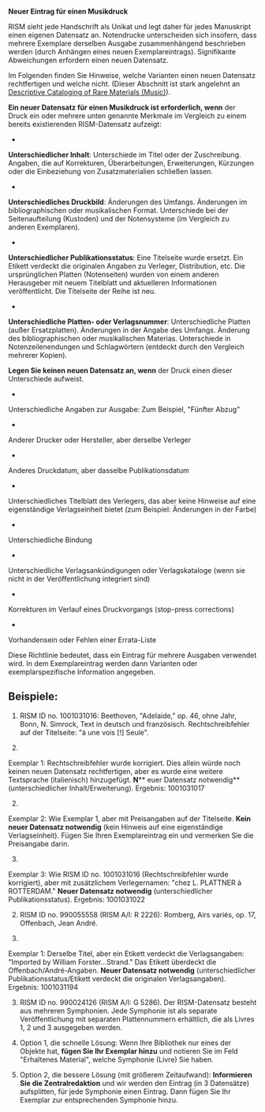 **Neuer Eintrag für einen Musikdruck**

RISM sieht jede Handschrift als Unikat und legt daher für jedes Manuskript einen eigenen Datensatz an. Notendrucke unterscheiden sich insofern, dass mehrere Exemplare derselben Ausgabe zusammenhängend beschrieben werden (durch Anhängen eines neuen Exemplareintrags). Signifikante Abweichungen erfordern einen neuen Datensatz.

Im Folgenden finden Sie Hinweise, welche Varianten einen neuen Datensatz rechtfertigen und welche nicht. (Dieser Abschnitt ist stark angelehnt an [Descriptive Cataloging of Rare Materials (Music)](http://http//rbms.info/dcrm/)).

**Ein neuer Datensatz für einen Musikdruck ist erforderlich, wenn** der Druck ein oder mehrere unten genannte Merkmale im Vergleich zu einem bereits existierenden RISM-Datensatz aufzeigt:

- 

**Unterschiedlicher Inhalt**: Unterschiede im Titel oder der Zuschreibung. Angaben, die auf Korrekturen, Überarbeitungen, Erweiterungen, Kürzungen oder die Einbeziehung von Zusatzmaterialien schließen lassen.

- 

**Unterschiedliches Druckbild**: Änderungen des Umfangs. Änderungen im bibliographischen oder musikalischen Format. Unterschiede bei der Seitenaufteilung (Kustoden) und der Notensysteme (im Vergleich zu anderen Exemplaren).

- 

**Unterschiedlicher Publikationsstatus**: Eine Titelseite wurde ersetzt. Ein Etikett verdeckt die originalen Angaben zu Verleger, Distribution, etc. Die ursprünglichen Platten (Notenseiten) wurden von einem anderen Herausgeber mit neuem Titelblatt und aktuelleren Informationen veröffentlicht. Die Titelseite der Reihe ist neu.

- 

**Unterschiedliche Platten- oder Verlagsnummer**: Unterschiedliche Platten (außer Ersatzplatten). Änderungen in der Angabe des Umfangs. Änderung des bibliographischen oder musikalischen Materias. Unterschiede in Notenzeilenendungen und Schlagwörtern (entdeckt durch den Vergleich mehrerer Kopien).

**Legen Sie keinen neuen Datensatz an, wenn** der Druck einen dieser Unterschiede aufweist.

- 

Unterschiedliche Angaben zur Ausgabe: Zum Beispiel, "Fünfter Abzug"

- 

Anderer Drucker oder Hersteller, aber derselbe Verleger

- 

Anderes Druckdatum, aber dasselbe Publikationsdatum

- 

Unterschiedliches Titelblatt des Verlegers, das aber keine Hinweise auf eine eigenständige Verlagseinheit bietet (zum Beispiel: Änderungen in der Farbe)

- 

Unterschiedliche Bindung

- 

Unterschiedliche Verlagsankündigungen oder Verlagskataloge (wenn sie nicht in der Veröffentlichung integriert sind)

- 

Korrekturen im Verlauf eines Druckvorgangs (stop-press corrections)

- 

Vorhandensein oder Fehlen einer Errata-Liste

  

Diese Richtlinie bedeutet, dass ein Eintrag für mehrere Ausgaben verwendet wird. In dem Exemplareintrag werden dann Varianten oder exemplarspezifische Information angegeben.

## Beispiele:

1. RISM ID no. 1001031016: Beethoven, "Adelaide," op. 46, ohne Jahr, Bonn, N. Simrock, Text in deutsch und französisch. Rechtschreibfehler auf der Titelseite: "à une vois [!] Seule".

1. 

Exemplar 1: Rechtschreibfehler wurde korrigiert. Dies allein würde noch keinen neuen Datensatz rechtfertigen, aber es wurde eine weitere Textsprache (italienisch) hinzugefügt. **N**** euer Datensatz notwendig** (unterschiedlicher Inhalt/Erweiterung). Ergebnis: 1001031017

2. 

Exemplar 2: Wie Exemplar 1, aber mit Preisangaben auf der Titelseite. **Kein neuer Datensatz notwendig** (kein Hinweis auf eine eigenständige Verlagseinheit). Fügen Sie Ihren Exemplareintrag ein und vermerken Sie die Preisangabe darin.

3. 

Exemplar 3: Wie RISM ID no. 1001031016 (Rechtschreibfehler wurde korrigiert), aber mit zusätzlichem Verlegernamen: "chez L. PLATTNER à ROTTERDAM." **Neuer Datensatz notwendig** (unterschiedlicher Publikationsstatus). Ergebnis: 1001031022

  

2. RISM ID no. 990055558 (RISM A/I: R 2226): Romberg, Airs variés, op. 17, Offenbach, Jean André.

1. 

Exemplar 1: Derselbe Titel, aber ein Etikett verdeckt die Verlagsangaben: "Imported by William Forster...Strand." Das Etikett überdeckt die Offenbach/André-Angaben. **Neuer Datensatz notwendig** (unterschiedlicher Publikationsstatus/Etikett verdeckt die originalen Verlagsangaben). Ergebnis: 1001031194

  

3. RISM ID no. 990024126 (RISM A/I: G 5286). Der RISM-Datensatz besteht aus mehreren Symphonien. Jede Symphonie ist als separate Veröffentlichung mit separaten Plattennummern erhältlich, die als Livres 1, 2 und 3 ausgegeben werden.

1. Option 1, die schnelle Lösung: Wenn Ihre Bibliothek nur eines der Objekte hat, **fügen Sie Ihr Exemplar hinzu** und notieren Sie im Feld "Erhaltenes Material", welche Symphonie (Livre) Sie haben.   
2. Option 2, die bessere Lösung (mit größerem Zeitaufwand): **Informieren Sie die Zentralredaktion** und wir werden den Eintrag (in 3 Datensätze) aufsplitten, für jede Symphonie einen Eintrag. Dann fügen Sie Ihr Exemplar zur entsprechenden Symphonie hinzu.